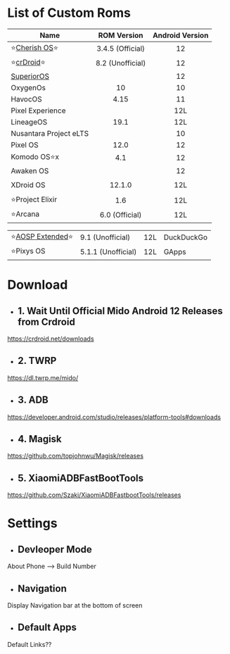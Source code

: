 # List of Custom Roms
| Name | ROM Version|Android Version |
|-|:-:|:-:|
| ⭐[Cherish OS](https://www.pling.com/p/1451939/)⭐| 3.4.5 (Official) | 12 |
| ⭐[crDroid](https://drive.google.com/drive/folders/1-324RaJHq17o3WPIm357JDFNrUoY28q7)⭐ | 8.2 (Unofficial) | 12 |
| [SuperiorOS]() | | 12 |
| OxygenOs | 10 | 10 |
| HavocOS | 4.15 | 11 |
| Pixel Experience | | 12L |
| LineageOS | 19.1 | 12L | 
| Nusantara Project eLTS | | 10 |
| Pixel OS | 12.0 | 12 |
| Komodo OS⭐x | 4.1 | 12 |
| Awaken OS |  | 12 |
||||
| XDroid OS | 12.1.0 | 12L |
||||
| ⭐Project Elixir | 1.6 | 12L |
| ⭐Arcana | 6.0 (Official) | 12L |

|||||
|-|-|-|-|
| ⭐[AOSP Extended](https://www.pling.com/p/1690503/)⭐ | 9.1 (Unofficial) | 12L | DuckDuckGo |
| ⭐Pixys OS | 5.1.1 (Unofficial) | 12L | GApps |

# Download

- ## 1. Wait Until Official Mido Android 12 Releases from Crdroid

https://crdroid.net/downloads

- ## 2. TWRP

https://dl.twrp.me/mido/

- ## 3. ADB

https://developer.android.com/studio/releases/platform-tools#downloads

- ## 4. Magisk

https://github.com/topjohnwu/Magisk/releases

- ## 5. XiaomiADBFastBootTools

https://github.com/Szaki/XiaomiADBFastbootTools/releases

# Settings

- ## Devleoper Mode

About Phone --> Build Number

- ## Navigation

Display Navigation bar at the bottom of screen

- ## Default Apps

Default Links??
